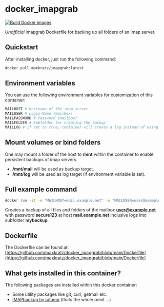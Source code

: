 # docker_imapgrab

[![Build Docker images](https://github.com/maxkratz/docker_imapgrab/actions/workflows/build.yml/badge.svg)](https://github.com/maxkratz/docker_imapgrab/actions/workflows/build.yml)

*Unofficial* imapgrab Dockerfile for backing up all folders of an imap server.

## Quickstart
After installing docker, just run the following command:

```sh
docker pull maxkratz/imapgrab:latest
```

## Environment variables
You can use the following environment variables for customization of this container:

```sh
MAILHOST # Hostname of the imap server
MAILUSER # Login-Name (mailbox)
MAILPASSWORD # Password (mailbox)
MAILFOLDER # Subfolder for creating the backup
MAILLOG # If set to true, container will create a log instead of using console output
```

## Mount volumes or bind folders
One may mount a folder of the host to **/mnt** within the container to enable persistent backups of imap servers.

* **/mnt/mail** will be used as backup target.
* **/mnt/log** will be used as log target (if environment variable is set).

## Full example command
```sh
docker run -it -e "MAILHOST=mail.example.net" -e "MAILUSER=user@example.net" -e "MAILPASSWORD=secure123" -e "MAILFOLDER=mybackup" -e "MAILLOG=TRUE" -v /home/maxkratz/email-backups/:/mnt maxkratz/imapgrab:latest
```

Creates a backup of all files and folders of the mailbox **user@example.net** with password **secure123** at host **mail.example.net** inclusive logs into subfolder **mybackup**.

## Dockerfile
The Dockerfile can be found at:
[https://github.com/maxkratz/docker_imapgrab/blob/main/Dockerfile](https://github.com/maxkratz/docker_imapgrab/blob/main/Dockerfile)

## What gets installed in this container?
The following packages are installed within this docker container:

* Some utility packages like git, curl, getmail etc.
* [IMAPbackup by ralbear](https://github.com/ralbear/IMAPbackup) (thats the whole point ...)
